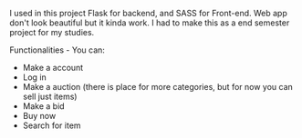 I used in this project Flask for backend, and SASS for Front-end. Web app don't look beautiful but it kinda work. I had to make this as a end semester project for my studies.


Functionalities - You can:
  - Make a account
  - Log in
  - Make a auction (there is place for more categories, but for now you can sell just items)
  - Make a bid
  - Buy now
  - Search for item
